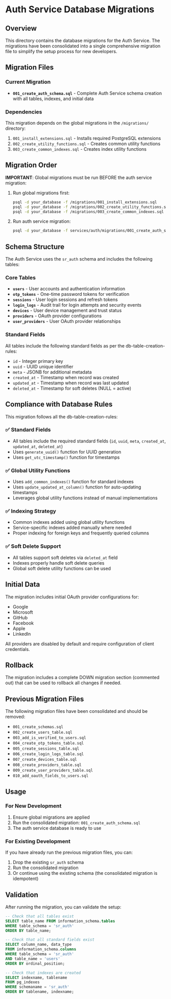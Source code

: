 # Auth Service Database Migrations

## Overview

This directory contains the database migrations for the Auth Service. The migrations have been consolidated into a single comprehensive migration file to simplify the setup process for new developers.

## Migration Files

### Current Migration
- **`001_create_auth_schema.sql`** - Complete Auth Service schema creation with all tables, indexes, and initial data

### Dependencies
This migration depends on the global migrations in the `/migrations/` directory:
1. `001_install_extensions.sql` - Installs required PostgreSQL extensions
2. `002_create_utility_functions.sql` - Creates common utility functions
3. `003_create_common_indexes.sql` - Creates index utility functions

## Migration Order

**IMPORTANT**: Global migrations must be run BEFORE the auth service migration:

1. Run global migrations first:
   ```bash
   psql -d your_database -f /migrations/001_install_extensions.sql
   psql -d your_database -f /migrations/002_create_utility_functions.sql
   psql -d your_database -f /migrations/003_create_common_indexes.sql
   ```

2. Run auth service migration:
   ```bash
   psql -d your_database -f services/auth/migrations/001_create_auth_schema.sql
   ```

## Schema Structure

The Auth Service uses the `sr_auth` schema and includes the following tables:

### Core Tables
- **`users`** - User accounts and authentication information
- **`otp_tokens`** - One-time password tokens for verification
- **`sessions`** - User login sessions and refresh tokens
- **`login_logs`** - Audit trail for login attempts and security events
- **`devices`** - User device management and trust status
- **`providers`** - OAuth provider configurations
- **`user_providers`** - User OAuth provider relationships

### Standard Fields
All tables include the following standard fields as per the db-table-creation-rules:
- `id` - Integer primary key
- `uuid` - UUID unique identifier
- `meta` - JSONB for additional metadata
- `created_at` - Timestamp when record was created
- `updated_at` - Timestamp when record was last updated
- `deleted_at` - Timestamp for soft deletes (NULL = active)

## Compliance with Database Rules

This migration follows all the db-table-creation-rules:

### ✅ Standard Fields
- All tables include the required standard fields (`id`, `uuid`, `meta`, `created_at`, `updated_at`, `deleted_at`)
- Uses `generate_uuid()` function for UUID generation
- Uses `get_utc_timestamp()` function for timestamps

### ✅ Global Utility Functions
- Uses `add_common_indexes()` function for standard indexes
- Uses `update_updated_at_column()` function for auto-updating timestamps
- Leverages global utility functions instead of manual implementations

### ✅ Indexing Strategy
- Common indexes added using global utility functions
- Service-specific indexes added manually where needed
- Proper indexing for foreign keys and frequently queried columns

### ✅ Soft Delete Support
- All tables support soft deletes via `deleted_at` field
- Indexes properly handle soft delete queries
- Global soft delete utility functions can be used

## Initial Data

The migration includes initial OAuth provider configurations for:
- Google
- Microsoft
- GitHub
- Facebook
- Apple
- LinkedIn

All providers are disabled by default and require configuration of client credentials.

## Rollback

The migration includes a complete DOWN migration section (commented out) that can be used to rollback all changes if needed.

## Previous Migration Files

The following migration files have been consolidated and should be removed:
- `001_create_schemas.sql`
- `002_create_users_table.sql`
- `003_add_is_verified_to_users.sql`
- `004_create_otp_tokens_table.sql`
- `005_create_sessions_table.sql`
- `006_create_login_logs_table.sql`
- `007_create_devices_table.sql`
- `008_create_providers_table.sql`
- `009_create_user_providers_table.sql`
- `010_add_oauth_fields_to_users.sql`

## Usage

### For New Development
1. Ensure global migrations are applied
2. Run the consolidated migration: `001_create_auth_schema.sql`
3. The auth service database is ready to use

### For Existing Development
If you have already run the previous migration files, you can:
1. Drop the existing `sr_auth` schema
2. Run the consolidated migration
3. Or continue using the existing schema (the consolidated migration is idempotent)

## Validation

After running the migration, you can validate the setup:

```sql
-- Check that all tables exist
SELECT table_name FROM information_schema.tables 
WHERE table_schema = 'sr_auth' 
ORDER BY table_name;

-- Check that all standard fields exist
SELECT column_name, data_type 
FROM information_schema.columns 
WHERE table_schema = 'sr_auth' 
AND table_name = 'users'
ORDER BY ordinal_position;

-- Check that indexes are created
SELECT indexname, tablename 
FROM pg_indexes 
WHERE schemaname = 'sr_auth'
ORDER BY tablename, indexname;
```
